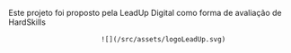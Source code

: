 Este projeto foi proposto pela LeadUp Digital como forma de avaliação de HardSkills

                           ![](/src/assets/logoLeadUp.svg)
